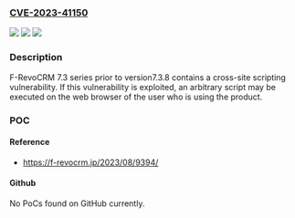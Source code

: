 ### [CVE-2023-41150](https://cve.mitre.org/cgi-bin/cvename.cgi?name=CVE-2023-41150)
![](https://img.shields.io/static/v1?label=Product&message=F-RevoCRM&color=blue)
![](https://img.shields.io/static/v1?label=Version&message=7.3%20series%20prior%20to%20version7.3.8%20&color=brightgreen)
![](https://img.shields.io/static/v1?label=Vulnerability&message=Cross-site%20scripting%20(XSS)&color=brightgreen)

### Description

F-RevoCRM 7.3 series prior to version7.3.8 contains a cross-site scripting vulnerability. If this vulnerability is exploited, an arbitrary script may be executed on the web browser of the user who is using the product.

### POC

#### Reference
- https://f-revocrm.jp/2023/08/9394/

#### Github
No PoCs found on GitHub currently.

